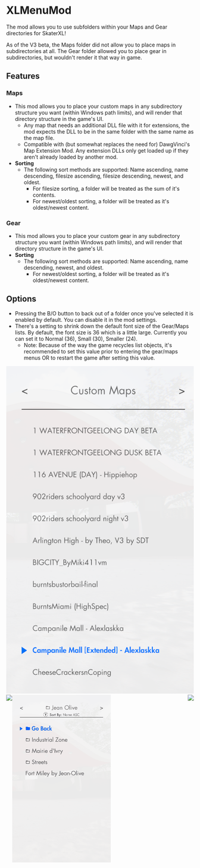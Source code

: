 # XLMenuMod
The mod allows you to use subfolders within your Maps and Gear directories for SkaterXL!

As of the V3 beta, the Maps folder did not allow you to place maps in subdirectories at all.  The Gear folder allowed you to place gear in subdirectories, but wouldn't render it that way in game.

## Features
### Maps
* This mod allows you to place your custom maps in any subdirectory structure you want (within Windows path limits), and will render that directory structure in the game's UI.
  * Any map that needs an additional DLL file with it for extensions, the mod expects the DLL to be in the same folder with the same name as the map file.
  * Compatible with (but somewhat replaces the need for) DawgVinci's Map Extension Mod.  Any extension DLLs only get loaded up if they aren't already loaded by another mod.
* **Sorting**
  * The following sort methods are supported: Name ascending, name descending, filesize ascending, filesize descending, newest, and oldest.
    * For filesize sorting, a folder will be treated as the sum of it's contents.
    * For newest/oldest sorting, a folder will be treated as it's oldest/newest content.
    
### Gear
* This mod allows you to place your custom gear in any subdirectory structure you want (within Windows path limits), and will render that directory structure in the game's UI.
* **Sorting**
  * The following sort methods are supported: Name ascending, name descending, newest, and oldest.
    * For newest/oldest sorting, a folder will be treated as it's oldest/newest content.

## Options
* Pressing the B/O button to back out of a folder once you've selected it is enabled by default.  You can disable it in the mod settings.
* There's a setting to shrink down the default font size of the Gear/Maps lists.  By default, the font size is 36 which is a little large.  Currently you can set it to Normal (36), Small (30), Smaller (24). 
  * Note: Because of the way the game recycles list objects, it's recommended to set this value prior to entering the gear/maps menus OR to restart the game after setting this value.

![](fontsize.png)
<img align="right" src="maps.gif">
<img align="center" src="sorting.gif">
<img align="left" src="gear.gif">



